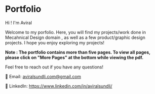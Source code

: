 # Portfolio
Hi ! I'm Aviral 

Welcome to my porfolio. Here, you will find my projects/work done in Mecahnical Design domain , as well as a few product/graphic design projects.
I hope you enjoy exploring my projects!

**Note : The portfolio contains more than five pages. To view all pages, please click on "More Pages" at the bottom while viewing the pdf.**

Feel free to reach out if you have any questions!

📧 Email: aviralsundli.com@gmail.com

🔗 LinkedIn: https://www.linkedin.com/in/aviralsundli/
